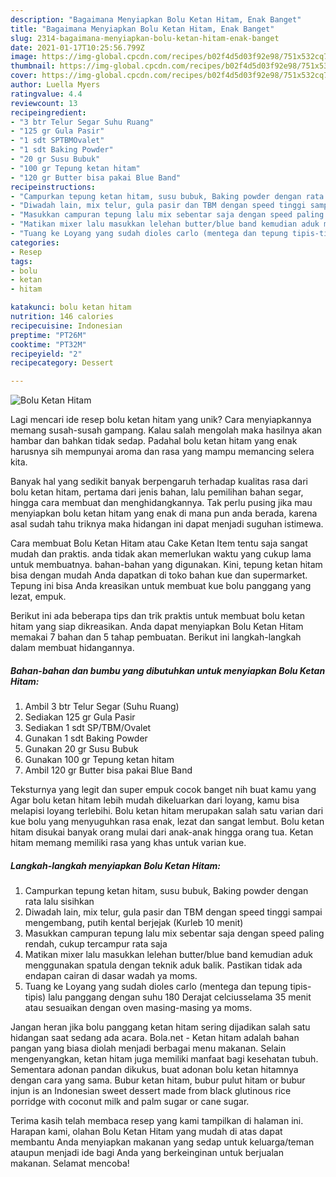 ```yaml
---
description: "Bagaimana Menyiapkan Bolu Ketan Hitam, Enak Banget"
title: "Bagaimana Menyiapkan Bolu Ketan Hitam, Enak Banget"
slug: 2314-bagaimana-menyiapkan-bolu-ketan-hitam-enak-banget
date: 2021-01-17T10:25:56.799Z
image: https://img-global.cpcdn.com/recipes/b02f4d5d03f92e98/751x532cq70/bolu-ketan-hitam-foto-resep-utama.jpg
thumbnail: https://img-global.cpcdn.com/recipes/b02f4d5d03f92e98/751x532cq70/bolu-ketan-hitam-foto-resep-utama.jpg
cover: https://img-global.cpcdn.com/recipes/b02f4d5d03f92e98/751x532cq70/bolu-ketan-hitam-foto-resep-utama.jpg
author: Luella Myers
ratingvalue: 4.4
reviewcount: 13
recipeingredient:
- "3 btr Telur Segar Suhu Ruang"
- "125 gr Gula Pasir"
- "1 sdt SPTBMOvalet"
- "1 sdt Baking Powder"
- "20 gr Susu Bubuk"
- "100 gr Tepung ketan hitam"
- "120 gr Butter bisa pakai Blue Band"
recipeinstructions:
- "Campurkan tepung ketan hitam, susu bubuk, Baking powder dengan rata lalu sisihkan"
- "Diwadah lain, mix telur, gula pasir dan TBM dengan speed tinggi sampai mengembang, putih kental berjejak (Kurleb 10 menit)"
- "Masukkan campuran tepung lalu mix sebentar saja dengan speed paling rendah, cukup tercampur rata saja"
- "Matikan mixer lalu masukkan lelehan butter/blue band kemudian aduk menggunakan spatula dengan teknik aduk balik. Pastikan tidak ada endapan cairan di dasar wadah ya moms."
- "Tuang ke Loyang yang sudah dioles carlo (mentega dan tepung tipis-tipis) lalu panggang dengan suhu 180 Derajat celciusselama 35 menit atau sesuaikan dengan oven masing-masing ya moms."
categories:
- Resep
tags:
- bolu
- ketan
- hitam

katakunci: bolu ketan hitam 
nutrition: 146 calories
recipecuisine: Indonesian
preptime: "PT26M"
cooktime: "PT32M"
recipeyield: "2"
recipecategory: Dessert

---
```



![Bolu Ketan Hitam](https://img-global.cpcdn.com/recipes/b02f4d5d03f92e98/751x532cq70/bolu-ketan-hitam-foto-resep-utama.jpg)

Lagi mencari ide resep bolu ketan hitam yang unik? Cara menyiapkannya memang susah-susah gampang. Kalau salah mengolah maka hasilnya akan hambar dan bahkan tidak sedap. Padahal bolu ketan hitam yang enak harusnya sih mempunyai aroma dan rasa yang mampu memancing selera kita.

Banyak hal yang sedikit banyak berpengaruh terhadap kualitas rasa dari bolu ketan hitam, pertama dari jenis bahan, lalu pemilihan bahan segar, hingga cara membuat dan menghidangkannya. Tak perlu pusing jika mau menyiapkan bolu ketan hitam yang enak di mana pun anda berada, karena asal sudah tahu triknya maka hidangan ini dapat menjadi suguhan istimewa.

Cara membuat Bolu Ketan Hitam atau Cake Ketan Item tentu saja sangat mudah dan praktis. anda tidak akan memerlukan waktu yang cukup lama untuk membuatnya. bahan-bahan yang digunakan. Kini, tepung ketan hitam bisa dengan mudah Anda dapatkan di toko bahan kue dan supermarket. Tepung ini bisa Anda kreasikan untuk membuat kue bolu panggang yang lezat, empuk.


Berikut ini ada beberapa tips dan trik praktis untuk membuat bolu ketan hitam yang siap dikreasikan. Anda dapat menyiapkan Bolu Ketan Hitam memakai 7 bahan dan 5 tahap pembuatan. Berikut ini langkah-langkah dalam membuat hidangannya.

<!--inarticleads1-->

##### Bahan-bahan dan bumbu yang dibutuhkan untuk menyiapkan Bolu Ketan Hitam:

1. Ambil 3 btr Telur Segar (Suhu Ruang)
1. Sediakan 125 gr Gula Pasir
1. Sediakan 1 sdt SP/TBM/Ovalet
1. Gunakan 1 sdt Baking Powder
1. Gunakan 20 gr Susu Bubuk
1. Gunakan 100 gr Tepung ketan hitam
1. Ambil 120 gr Butter bisa pakai Blue Band


Teksturnya yang legit dan super empuk cocok banget nih buat kamu yang Agar bolu ketan hitam lebih mudah dikeluarkan dari loyang, kamu bisa melapisi loyang terlebihi. Bolu ketan hitam merupakan salah satu varian dari kue bolu yang menyuguhkan rasa enak, lezat dan sangat lembut. Bolu ketan hitam disukai banyak orang mulai dari anak-anak hingga orang tua. Ketan hitam memang memiliki rasa yang khas untuk varian kue. 

<!--inarticleads2-->

##### Langkah-langkah menyiapkan Bolu Ketan Hitam:

1. Campurkan tepung ketan hitam, susu bubuk, Baking powder dengan rata lalu sisihkan
1. Diwadah lain, mix telur, gula pasir dan TBM dengan speed tinggi sampai mengembang, putih kental berjejak (Kurleb 10 menit)
1. Masukkan campuran tepung lalu mix sebentar saja dengan speed paling rendah, cukup tercampur rata saja
1. Matikan mixer lalu masukkan lelehan butter/blue band kemudian aduk menggunakan spatula dengan teknik aduk balik. Pastikan tidak ada endapan cairan di dasar wadah ya moms.
1. Tuang ke Loyang yang sudah dioles carlo (mentega dan tepung tipis-tipis) lalu panggang dengan suhu 180 Derajat celciusselama 35 menit atau sesuaikan dengan oven masing-masing ya moms.


Jangan heran jika bolu panggang ketan hitam sering dijadikan salah satu hidangan saat sedang ada acara. Bola.net - Ketan hitam adalah bahan pangan yang biasa diolah menjadi berbagai menu makanan. Selain mengenyangkan, ketan hitam juga memiliki manfaat bagi kesehatan tubuh. Sementara adonan pandan dikukus, buat adonan bolu ketan hitamnya dengan cara yang sama. Bubur ketan hitam, bubur pulut hitam or bubur injun is an Indonesian sweet dessert made from black glutinous rice porridge with coconut milk and palm sugar or cane sugar. 

Terima kasih telah membaca resep yang kami tampilkan di halaman ini. Harapan kami, olahan Bolu Ketan Hitam yang mudah di atas dapat membantu Anda menyiapkan makanan yang sedap untuk keluarga/teman ataupun menjadi ide bagi Anda yang berkeinginan untuk berjualan makanan. Selamat mencoba!
